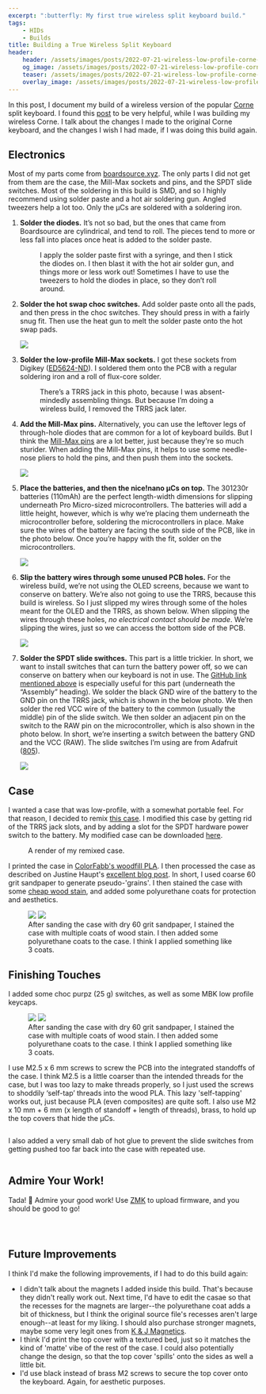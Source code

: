 ```yaml
---
excerpt: ":butterfly: My first true wireless split keyboard build."
tags: 
    - HIDs
    - Builds
title: Building a True Wireless Split Keyboard
header:
    header: /assets/images/posts/2022-07-21-wireless-low-profile-corne-build/fig-16.jpg
    og_image: /assets/images/posts/2022-07-21-wireless-low-profile-corne-build/fig-16.jpg
    teaser: /assets/images/posts/2022-07-21-wireless-low-profile-corne-build/fig-16.jpg
    overlay_image: /assets/images/posts/2022-07-21-wireless-low-profile-corne-build/fig-16.jpg
---
```


In this post, I document my build of a wireless version of the popular [Corne](https://github.com/foostan/crkbd) split keyboard. I found this [post](https://github.com/jhelvy/wireless-corne/tree/main/build) to be very helpful, while I was building my wireless Corne. I talk about the changes I made to the original Corne keyboard, and the changes I wish I had made, if I was doing this build again. 

## Electronics
Most of my parts come from [boardsource.xyz](boardsource.xyz). The only parts I did not get from them are the case, the Mill-Max sockets and pins, and the SPDT slide switches. Most of the soldering in this build is SMD, and so I highly recommend using solder paste and a hot air soldering gun. Angled tweezers help a lot too. Only the µCs are soldered with a soldering iron. 

1. **Solder the diodes.** It’s not so bad, but the ones that came from Boardsource are cylindrical, and tend to roll. The pieces tend to more or less fall into places once heat is added to the solder paste.

    <figure class="align-center">
    <a href="#"><img src="{{ '/assets/images/posts/2022-07-21-wireless-low-profile-corne-build/fig-0.png' | absolute_url }}" alt=""></a>
    <figcaption>I apply the solder paste first with a syringe, and then I stick the diodes on. I then blast it with the hot air solder gun, and things more or less work out! Sometimes I have to use the tweezers to hold the diodes in place, so they don’t roll around.</figcaption>
    </figure> 

2. **Solder the hot swap choc switches.** Add solder paste onto all the pads, and then press in the choc switches. They should press in with a fairly snug fit. Then use the heat gun to melt the solder paste onto the hot swap pads. 

    ![](/assets/images/posts/2022-07-21-wireless-low-profile-corne-build/fig-1.png)

3. **Solder the low-profile Mill-Max sockets.** I got these sockets from Digikey ([ED5624-ND](https://www.digikey.com/en/products/detail/mill-max-manufacturing-corp/115-93-624-41-003000/81896)). I soldered them onto the PCB with a regular soldering iron and a roll of flux-core solder. 

    <figure class="align-center">
    <a href="#"><img src="{{ '/assets/images/posts/2022-07-21-wireless-low-profile-corne-build/fig-2.png' | absolute_url }}" alt=""></a>
    <figcaption>There’s a TRRS jack in this photo, because I was absent-mindedly assembling things. But because I’m doing a wireless build, I removed the TRRS jack later.</figcaption>
    </figure> 

4. **Add the Mill-Max pins.** Alternatively, you can use the leftover legs of through-hole diodes that are common for a lot of keyboard builds. But I think the [Mill-Max pins](https://www.digikey.be/en/products/detail/mill-max-manufacturing-corp/3320-1-00-15-00-00-03-0/4147393) are a lot better, just because they're so much sturider. When adding the Mill-Max pins, it helps to use some needle-nose pliers to hold the pins, and then push them into the sockets. 

    ![](/assets/images/posts/2022-07-21-wireless-low-profile-corne-build/fig-3.png)

5. **Place the batteries, and then the nice!nano µCs on top.** The 301230r batteries (110mAh) are the perfect length-width dimensions for slipping underneath Pro Micro-sized microcontrollers. The batteries will add a little height, however, which is why we’re placing them underneath the microcontroller before, soldering the microcontrollers in place. Make sure the wires of the battery are facing the south side of the PCB, like in the photo below. Once you’re happy with the fit, solder on the microcontrollers. 

    ![](/assets/images/posts/2022-07-21-wireless-low-profile-corne-build/fig-4.png)

6. **Slip the battery wires through some unused PCB holes.** For the wireless build, we’re not using the OLED screens, because we want to conserve on battery. We’re also not going to use the TRRS, because this build is wireless. So I just slipped my wires through some of the holes meant for the OLED and the TRRS, as shown below. When slipping the wires through these holes, _no electrical contact should be made_. We’re slipping the wires, just so we can access the bottom side of the PCB. 

    ![](/assets/images/posts/2022-07-21-wireless-low-profile-corne-build/fig-5.png)

7. **Solder the SPDT slide swithces.** This part is a little trickier. In short, we want to install switches that can turn the battery power off, so we can conserve on battery when our keyboard is not in use. The [GitHub link mentioned above](https://github.com/jhelvy/wireless-corne/tree/main/build) is especially useful for this part (underneath the “Assembly” heading). We solder the black GND wire of the battery to the GND pin on the TRRS jack, which is shown in the below photo. We then solder the red VCC wire of the battery to the common (usually the middle) pin of the slide switch. We then solder an adjacent pin on the switch to the RAW pin on the microcontroller, which is also shown in the photo below. In short, we’re inserting a switch between the battery GND and the VCC (RAW). The slide switches I’m using are from Adafruit ([805](https://www.adafruit.com/product/805)). 

    ![](/assets/images/posts/2022-07-21-wireless-low-profile-corne-build/fig-6.png)

## Case
I wanted a case that was low-profile, with a somewhat portable feel. For that reason, I decided to remix [this case](https://www.printables.com/model/117598-travel-crkbd-magnetic-case). I modified this case by getting rid of the TRRS jack slots, and by adding a slot for the SPDT hardware power switch to the battery. My modified case can be downloaded [here](https://www.printables.com/model/245118-corne-wireless-case). 

<figure class="align-center">
  <a href="#"><img src="{{ '/assets/images/posts/2022-07-21-wireless-low-profile-corne-build/fig-7.png' | absolute_url }}" alt=""></a>
  <figcaption>A render of my remixed case.</figcaption>
</figure> 

I printed the case in [ColorFabb's woodfill PLA](https://colorfabb.com/woodfill). I then processed the case as described on Justine Haupt's [excellent blog post](https://www.justine-haupt.com/Concertina/). In short, I used coarse 60 grit sandpaper to generate pseudo-'grains'. I then stained the case with some [cheap wood stain](https://www.amazon.com/gp/product/B08CXDRVFQ/ref=ppx_yo_dt_b_search_asin_title?ie=UTF8&psc=1), and added some polyurethane coats for protection and aesthetics. 

<figure class="half">
  <a href="/assets/images/posts/2022-07-21-wireless-low-profile-corne-build/fig-8.png">
  <img src="/assets/images/posts/2022-07-21-wireless-low-profile-corne-build/fig-8.png"></a>

  <a href="/assets/images/posts/2022-07-21-wireless-low-profile-corne-build/fig-9.png">
  <img src="/assets/images/posts/2022-07-21-wireless-low-profile-corne-build/fig-9.png"></a>

  <figcaption>After sanding the case with dry 60 grit sandpaper, I stained the case with multiple coats of wood stain. I then added some polyurethane coats to the case. I think I applied something like 3 coats.</figcaption>
</figure>

## Finishing Touches

I added some choc purpz (25 g) switches, as well as some MBK low profile keycaps. 

<figure class="half">
  <a href="/assets/images/posts/2022-07-21-wireless-low-profile-corne-build/fig-10.png">
  <img src="/assets/images/posts/2022-07-21-wireless-low-profile-corne-build/fig-10.png"></a>

  <a href="/assets/images/posts/2022-07-21-wireless-low-profile-corne-build/fig-11.png">
  <img src="/assets/images/posts/2022-07-21-wireless-low-profile-corne-build/fig-11.png"></a>

  <figcaption>After sanding the case with dry 60 grit sandpaper, I stained the case with multiple coats of wood stain. I then added some polyurethane coats to the case. I think I applied something like 3 coats.</figcaption>
</figure>

I use M2.5 x 6 mm screws to screw the PCB into the integrated standoffs of the case. I think M2.5 is a little coarser than the intended threads for the case, but I was too lazy to make threads properly, so I just used the screws to shoddily ‘self-tap’ threads into the wood PLA. This lazy 'self-tapping' works out, just because PLA (even composites) are quite soft. I also use M2 x 10 mm + 6 mm (x length of standoff + length of threads), brass, to hold up the top covers that hide the µCs. 

<figure class="align-center">
  <a href="#"><img src="{{ '/assets/images/posts/2022-07-21-wireless-low-profile-corne-build/fig-12.png' | absolute_url }}" alt=""></a>
</figure> 
I also added a very small dab of hot glue to prevent the slide switches from getting pushed too far back into the case with repeated use. 

<figure class="align-center">
  <a href="#"><img src="{{ '/assets/images/posts/2022-07-21-wireless-low-profile-corne-build/fig-13.png' | absolute_url }}" alt=""></a>
</figure> 

## Admire Your Work!
Tada! :tada: Admire your good work! Use [ZMK](https://zmk.dev/) to upload firmware, and you should be good to go!

<figure class="align-center">
  <a href="#"><img src="{{ '/assets/images/posts/2022-07-21-wireless-low-profile-corne-build/fig-14.jpg' | absolute_url }}" alt=""></a>
</figure> 

<figure class="align-center">
  <a href="#"><img src="{{ '/assets/images/posts/2022-07-21-wireless-low-profile-corne-build/fig-15.jpg' | absolute_url }}" alt=""></a>
</figure> 

<figure class="align-center">
  <a href="#"><img src="{{ '/assets/images/posts/2022-07-21-wireless-low-profile-corne-build/fig-16.jpg' | absolute_url }}" alt=""></a>
</figure> 

## Future Improvements
I think I'd make the following improvements, if I had to do this build again:

- I didn't talk about the magnets I added inside this build. That's because they didn't really work out. Next time, I'd have to edit the casae so that the recesses for the magnets are larger--the polyurethane coat adds a bit of thickness, but I think the original source file's recesses aren't large enough--at least for my liking. I should also purchase stronger magnets, maybe some very legit ones from [K & J Magnetics](https://www.kjmagnetics.com/).
- I think I'd print the top cover with a textured bed, just so it matches the kind of 'matte' vibe of the rest of the case. I could also potentially change the design, so that the top cover 'spills' onto the sides as well a little bit. 
- I'd use black instead of brass M2 screws to secure the top cover onto the keyboard. Again, for aesthetic purposes. 
